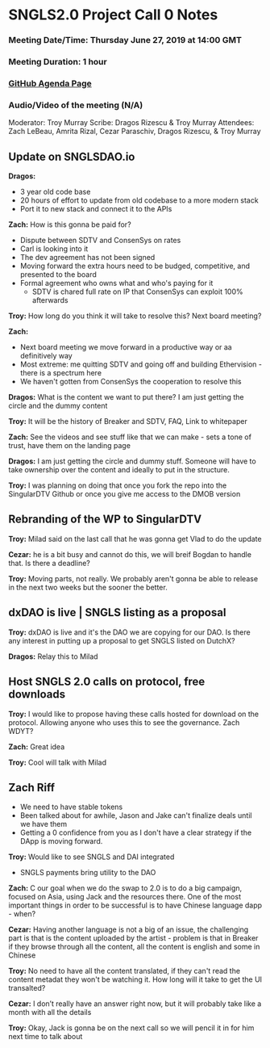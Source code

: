 # SNGLS2.0 Project Call 0 Notes

### Meeting Date/Time: Thursday June 27, 2019 at 14:00 GMT
### Meeting Duration: 1 hour
### [GitHub Agenda Page](https://github.com/SingularDTV/sngls2.0-pm/issues/1)
### Audio/Video of the meeting (N/A)

Moderator: Troy Murray
Scribe: Dragos Rizescu & Troy Murray
Attendees: Zach LeBeau, Amrita Rizal, Cezar Paraschiv, Dragos Rizescu, & Troy Murray

## Update on SNGLSDAO.io
**Dragos:**
- 3 year old code base
- 20 hours of effort to update from old codebase to a more modern stack
- Port it to new stack and connect it to the APIs

**Zach:** How is this gonna be paid for?
- Dispute between SDTV and ConsenSys on rates
- Carl is looking into it
- The dev agreement has not been signed
- Moving forward the extra hours need to be budged, competitive, and presented to the board
- Formal agreement who owns what and who's paying for it
  - SDTV is chared full rate on IP that ConsenSys can exploit 100% afterwards
  
**Troy:** How long do you think it will take to resolve this?  Next board meeting?

**Zach:**
- Next board meeting we move forward in a productive way or aa definitively way
- Most extreme: me quitting SDTV and going off and building Ethervision - there is a spectrum here
- We haven't gotten from ConsenSys the cooperation to resolve this

**Dragos:** What is the content we want to put there? I am just getting the circle and the dummy content

**Troy:** It will be the history of Breaker and SDTV, FAQ, Link to whitepaper

**Zach:** See the videos and see stuff like that we can make - sets a tone of trust, have them on the landing page

**Dragos:** I am just getting the circle and dummy stuff. Someone will have to take ownership over the content and ideally to put in the structure.

**Troy:** I was planning on doing that once you fork the repo into the SingularDTV Github or once you give me access to the DMOB version

## Rebranding of the WP to SingularDTV
**Troy:** Milad said on the last call that he was gonna get Vlad to do the update

**Cezar:** he is a bit busy and cannot do this, we will breif Bogdan to handle that.  Is there a deadline?

**Troy:** Moving parts, not really.  We probably aren't gonna be able to release in the next two weeks but the sooner the better.

## dxDAO is live | SNGLS listing as a proposal
**Troy:** dxDAO is live and it's the DAO we are copying for our DAO.  Is there any interest in putting up a proposal to get SNGLS listed on DutchX?

**Dragos:** Relay this to Milad

## Host SNGLS 2.0 calls on protocol, free downloads
**Troy:** I would like to propose having these calls hosted for download on the protocol.  Allowing anyone who uses this to see the governance.  Zach WDYT?

**Zach:** Great idea

**Troy:** Cool will talk with Milad

## Zach Riff
- We need to have stable tokens
- Been talked about for awhile, Jason and Jake can't finalize deals until we have them
- Getting a 0 confidence from you as I don't have a clear strategy if the DApp is moving forward.

**Troy:** Would like to see SNGLS and DAI integrated
- SNGLS payments bring utility to the DAO

**Zach:** C our goal when we do the swap to 2.0 is to do a big campaign, focused on Asia, using Jack and the resources there. One of the most important things in order to be successful is to have Chinese language dapp - when?

**Cezar:** Having another language is not a big of an issue, the challenging part is that is the content uploaded by the artist - problem is that in Breaker if they browse through all the content, all the content is english and some in Chinese

**Troy:** No need to have all the content translated, if they can't read the content metadat they won't be watching it.  How long will it take to get the UI transalted?

**Cezar:** I don’t really have an answer right now, but it will probably take like a month with all the details

**Troy:** Okay, Jack is gonna be on the next call so we will pencil it in for him next time to talk about




